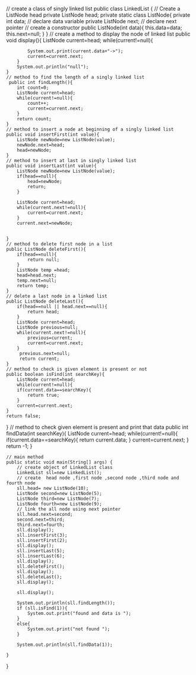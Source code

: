 // create a class of singly linked list 
public class LinkedList
{   // Create a ListNode head
    private ListNode head;
    private static class ListNode{
        private int data; // declare data variable 
        private ListNode next; // declare next pointer 
        // create a constructor 
        public ListNode(int data){
            this.data=data;
            this.next=null;
        }
    }
    // create a method to display the node of linked list
    public void display(){
        ListNode current=head;
        while(current!=null){

            System.out.print(current.data+"->");
            current=current.next;
        }
        System.out.println("null");
    }
    // method to find the length of a singly linked list
     public int findLength(){
        int count=0;
        ListNode current=head;
        while(current!=null){
            count++;
            current=current.next;
        }
        return count;
    }
    // method to insert a node at beginning of a singly linked list
    public void insertFirst(int value){
        ListNode newNode=new ListNode(value);
        newNode.next=head;
        head=newNode;
    }
    // method to insert at last in singly linked list
    public void insertLast(int value){
        ListNode newNode=new ListNode(value);
        if(head==null){
            head=newNode;
            return;
        }
    
        ListNode current=head;
        while(current.next!=null){
            current=current.next;
        }
        current.next=newNode;

        
    }
    // method to delete first node in a list 
    public ListNode deleteFirst(){
        if(head==null){
            return null;
        }
        ListNode temp =head;
        head=head.next;
        temp.next=null;
        return temp;
    }
    // delete a last node in a linked list
    public ListNode deleteLast(){
        if(head==null || head.next==null){
            return head;
        }
        ListNode current=head;
        ListNode previous=null;
        while(current.next!=null){
            previous=current;
            current=current.next;
        }
         previous.next=null;
         return current;
    }
    // method to check is given element is present or not 
    public boolean isFind(int searchKey){
        ListNode current=head;
        while(current!=null){
        if(current.data==searchKey){
            return true;
        }
        current=current.next;
    }
    return false;
}
// method to check given element is present and print that data
 public int findData(int searchKey){
        ListNode current=head;
        while(current!=null){
        if(current.data==searchKey){
            return current.data;
        }
        current=current.next;
    }
    return -1;
}


    // main method 
    public static void main(String[] args) {
        // create object of LinkedList class 
        LinkedList sll=new LinkedList();
        // create  head node ,first node ,second node ,third node and fourth node 
        sll.head= new ListNode(10);
        ListNode second=new ListNode(5);
        ListNode third=new ListNode(7);
        ListNode fourth=new ListNode(9);
        // link the all node using next pointer
        sll.head.next=second;
        second.next=third;
        third.next=fourth;
        sll.display();
        sll.insertFirst(3);
        sll.insertFirst(2);
        sll.display();
        sll.insertLast(5);
        sll.insertLast(6);
        sll.display();
        sll.deleteFirst();
        sll.display();
        sll.deleteLast();
        sll.display();
        
        sll.display();
        
        System.out.println(sll.findLength());
        if (sll.isFind(1)){
            System.out.print("found and data is ");
        }
        else{
            System.out.print("not found ");
        }
      
        System.out.println(sll.findData(1));
      	
	}
}
